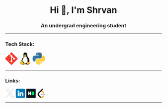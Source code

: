 <h1 align="center">Hi 👋, I'm Shrvan</h1>
<h3 align="center">An undergrad engineering student</h3>
<hr />

<h3 align="left">Tech Stack:</h3>
<p align="left">
    <a href="https://git-scm.com" target="_blank" rel="noopener noreferrer">
        <img src="assets/git-icon.svg" alt="git" width="40" height="40"
    /></a>
    <a
        href="https://www.kernel.org/category/about.html"
        target="_blank"
        rel="noopener noreferrer"
    >
        <img src="assets/linux-icon.svg" alt="linux" width="40" height="40"
    /></a>
    <a href="https://www.python.org" target="_blank" rel="noopener noreferrer">
        <img src="assets/python-icon.svg" alt="python" width="40" height="40"
    /></a>
</p>
<hr />

<h3 align="left">Links:</h3>
<p align="left">
    <a
        href="https://x.com/shrvansudhakara"
        target="_blank"
        rel="noopener noreferrer"
        ><picture>
            <source
                srcset="assets/x-icon-dark.svg"
                media="(prefers-color-scheme: dark)" />
            <source
                srcset="assets/x-icon-light.svg"
                media="(prefers-color-scheme: light)" />
            <img
                src="assets/x-icon-dark.svg"
                alt="x.com/shrvansudhakara"
                height="30"
                width="30"
                align="center" /></picture
    ></a>
    <a
        href="https://linkedin.com/in/shrvansudhakara"
        target="_blank"
        rel="noopener noreferrer"
        ><picture>
            <source
                srcset="assets/linkedin-icon-dark.svg"
                media="(prefers-color-scheme: dark)" />
            <source
                srcset="assets/linkedin-icon-light.svg"
                media="(prefers-color-scheme: light)" />
            <img
                src="assets/linkedin-icon-light.svg"
                alt="linkedin.com/in/shrvansudhakara"
                height="30"
                width="30"
                align="center" /></picture
    ></a>
    <a
        href="https://www.hackerrank.com/shrvansudhakara"
        target="_blank"
        rel="noopener noreferrer"
        ><img
            align="center"
            src="assets/hackerrank-icon.svg"
            alt="hackerrank.com/shrvansudhakara"
            height="30"
            width="30"
    /></a>
    <a
        href="https://www.leetcode.com/shrvansudhakara"
        target="_blank"
        rel="noopener noreferrer"
        ><picture>
            <source
                srcset="assets/leetcode-icon-dark.svg"
                media="(prefers-color-scheme: dark)" />
            <source
                srcset="assets/leetcode-icon-light"
                media="(prefers-color-scheme: light)" />
            <img
                src="assets/leetcode-icon-light.svg"
                alt="leetcode.com/shrvansudhakara"
                height="30"
                width="30"
                align="center" /></picture
    ></a>
</p>
<hr />
